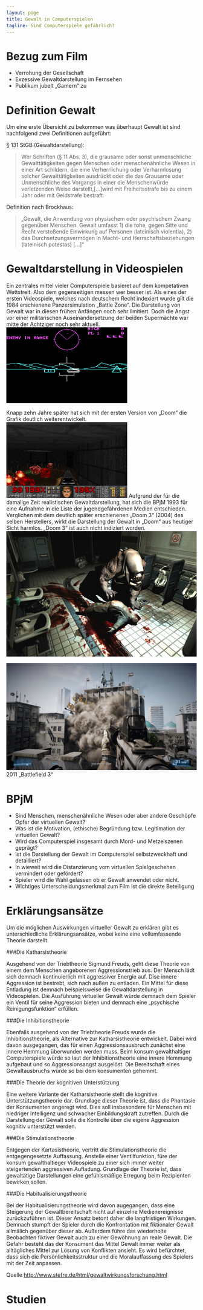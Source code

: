 ```yaml
---
layout: page
title: Gewalt in Computerspielen
tagline: Sind Computerspiele gefährlich?
---
```


Bezug zum Film
==============
* Verrohung der Gesellschaft
* Exzessive Gewaltdarstellung im Fernsehen
* Publikum jubelt „Gamern“ zu

Definition Gewalt
=================

Um eine erste Übersicht zu bekommen was überhaupt Gewalt ist sind nachfolgend zwei Definitionen aufgeführt:

§ 131 StGB (Gewaltdarstellung): 
>Wer Schriften (§ 11 Abs. 3), die grausame oder sonst unmenschliche Gewalttätigkeiten gegen Menschen oder menschenähnliche Wesen in einer Art schildern, die eine Verherrlichung oder Verharmlosung solcher Gewalttätigkeiten ausdrückt oder die das Grausame oder Unmenschliche des Vorgangs in einer die Menschenwürde verletzenden Weise darstellt,[...]wird mit Freiheitsstrafe bis zu einem Jahr oder mit Geldstrafe bestraft.

Definition nach Brockhaus:
>„Gewalt, die Anwendung von physischem oder psychischem Zwang gegenüber Menschen. Gewalt umfasst 1) die rohe, gegen Sitte und Recht verstoßende Einwirkung auf Personen (lateinisch violentia), 2) das Durchsetzungsvermögen in Macht- und Herrschaftsbeziehungen (lateinisch potestas) \[…\]“

Gewaltdarstellung in Videospielen
=================================

Ein zentrales mittel vieler Computerspiele basieret auf dem kompetativen Wettstreit. Also dem gegenseitigen messen wer besser ist.
Als eines der ersten Videospiele, welches nach deutschem Recht indexiert wurde gilt die 1984 erschienene Panzersimulation „Battle Zone“. Die Darstellung von Gewalt war in diesen frühen Anfängen noch sehr limitiert. Doch die Angst vor einer militärischen Auseinandersetzung der beiden Supermächte war mitte der Achtziger noch sehr aktuell. 
![Battle Zone](../../images/battlezone.png)

Knapp zehn Jahre später hat sich mit der ersten Version von „Doom“ die Grafik deutlich weiterentwickelt.![Doom](../../images/doom.png)
Aufgrund der für die damalige Zeit realistischen Gewaltdarstellung, hat sich die BPjM 1993 für eine Aufnahme in die Liste der jugendgefährdenen Medien entschieden. Verglichen mit dem deutlich später erschienenen „Doom 3“ (2004) des selben Herstellers, wirkt die Darstellung der Gewalt in „Doom“ aus heutiger Sicht harmlos. „Doom 3“ ist auch nicht indiziert worden.
![Doom 3](../../images/doom3.png)

![Battlefield 3](../../images/battlefield-3.png)
2011 „Battlefield 3“

BPjM
====

* Sind Menschen, menschenähnliche Wesen oder aber andere Geschöpfe Opfer der virtuellen Gewalt?
* Was ist die Motivation, (ethische) Begründung bzw. Legitimation der virtuellen Gewalt?
* Wird das Computerspiel insgesamt durch Mord- und Metzelszenen geprägt?
* Ist die Darstellung der Gewalt im Computerspiel selbstzweckhaft und detailliert?
* In wieweit wird die Distanzierung vom virtuellen Spielgeschehen vermindert oder gefördert?
* Spieler wird die Wahl gelassen ob er Gewalt anwendet oder nicht.
* Wichtiges Unterscheidungsmerkmal zum Film ist die direkte Beteiligung

Erklärungsansätze
=================

Um die möglichen Auswirkungen virtueller Gewalt zu erklären gibt es unterschiedliche Erklärungsansätze, wobei keine eine vollumfassende Theorie darstellt.

###Die Katharsistheorie

Ausgehend von der Triebtheorie Sigmund Freuds, geht diese Theorie von einem dem Menschen angeborenen Aggressionstrieb aus. Der Mensch lädt sich demnach kontinuierlich mit aggressiver Energie auf. Dise innere Aggression ist bestrebt, sich nach außen zu entladen. Ein Mittel für diese Entladung ist demnach beispielsweise die Gewaltdarstellung in Videospielen. Die Ausführung virtueller Gewalt würde demnach dem Spieler ein Ventil für seine Aggression bieten und demnach eine „psychische Reinigungsfunktion“ erfüllen.

###Die Inhibitionstheorie

Ebenfalls ausgehend von der Triebtheorie Freuds wurde die Inhibitionstheorie, als Alternative zur Katharsistheorie entwickelt. Dabei wird davon ausgegangen, das für einen Aggressionsausbruch zunächst eine innere Hemmung überwunden werden muss. Beim konsum gewalthaltiger Computerspiele würde so laut der Inhibitionstheorie eine innere Hemmung aufgebaut und so Aggressionsangst ausgelöst. Die Bereitschaft eines Gewaltausbruchs würde so bei dem konsumenten gehemmt. 

###Die Theorie der kognitiven Unterstützung

Eine weitere Variante der Katharsistheorie stellt die kognitive Unterstützungstheorie dar. Grundlage dieser Theorie ist, dass die Phantasie der Konsumenten angeregt wird. Dies soll insbesondere für Menschen mit niedriger Intelligenz und schwacher Einbildungskraft zutreffen. Durch die Darstellung der Gewalt solle die Kontrolle über die eigene Aggression kognitiv unterstützt werden.

###Die Stimulationstheorie

Entgegen der Kartasistheorie, vertritt die Stimulationstheorie die entgegengesetzte Auffassung. Anstelle einer Ventilfunktion, füre der konsum gewalthaltieger Videospiele zu einer sich immer weiter steigertenden aggressiven Aufladung. Grundlage der Theorie ist, dass gewaltätige Darstellungen eine gefühlsmäßige Erregung beim Rezipienten bewirken sollen.

###Die Habitualisierungstheorie

Bei der Habitualisierungstheorie wird davon augegangen, dass eine Steigerung der Gewaltbereitschaft nicht auf einzelne Medienereignisse zurückzuführen ist. Dieser Ansatz betont daher die langfristigen Wirkungen. Demnach stumpft der Spieler durch die Konfrontation mit fiktionaler Gewalt allmälich gegenüber dieser ab. Außerdem führe das wiederholte Beobachten fiktiver Gewalt auch zu einer Gewöhnung an reale Gewalt. Die Gefahr besteht das der Konsument das Mittel Gewalt immer weiter als alltägliches Mittel zur Lösung von Konflikten ansieht. Es wird befürchtet, dass sich die Persönlichkeitsstruktur und die Moralauffassung des Spielers mit der Zeit anpassen.

Quelle http://www.stefre.de/html/gewaltwirkungsforschung.html

Studien
=======

